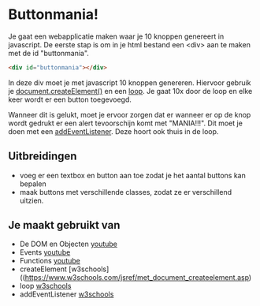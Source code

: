 # Buttonmania!

Je gaat een webapplicatie maken waar je 10 knoppen genereert in javascript. De eerste stap is om in je html bestand een \<div\> aan te maken met de id "buttonmania".
	
```html
<div id="buttonmania"></div>
```

In deze div moet je met javascript 10 knoppen genereren. Hiervoor gebruik je [document.createElement()](https://www.w3schools.com/jsref/met_document_createelement.asp) en een [loop](https://www.w3schools.com/js/js_loop_for.asp). 
Je gaat 10x door de loop en elke keer wordt er een button toegevoegd. 

Wanneer dit is gelukt, moet je ervoor zorgen dat er wanneer er op de knop wordt gedrukt er een alert tevoorschijn komt met "MANIA!!!". Dit moet je doen met een [addEventListener](https://www.w3schools.com/jsref/met_document_addeventlistener.asp). Deze hoort ook thuis in de loop.

## Uitbreidingen
- voeg er een textbox en button aan toe zodat je het aantal buttons kan bepalen
- maak buttons met verschillende classes, zodat ze er verschillend uitzien.

## Je maakt gebruikt van
- De DOM en Objecten [youtube](https://www.youtube.com/watch?v=k81rBKqwDhU)
- Events [youtube](https://www.youtube.com/watch?v=6jYEabxJXxg)
- Functions [youtube](https://www.youtube.com/watch?v=zC5cvaETdyQ)
- createElement [w3schools]((https://www.w3schools.com/jsref/met_document_createelement.asp)
- loop [w3schools](https://www.w3schools.com/js/js_loop_for.asp)
- addEventListener [w3schools](https://www.w3schools.com/jsref/met_document_addeventlistener.asp)
